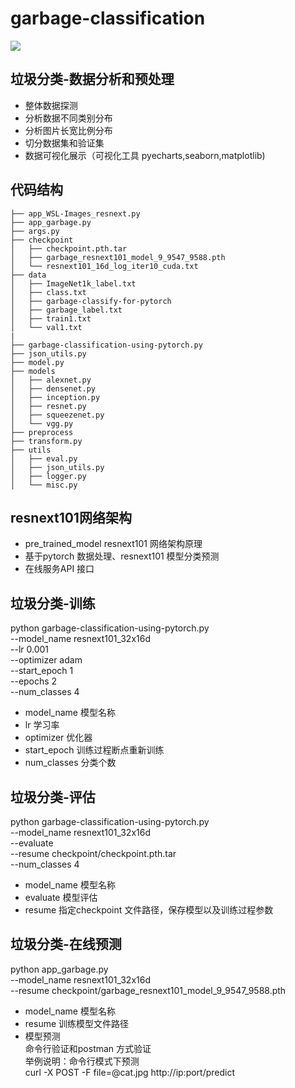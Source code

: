 # garbage-classification

![](https://s2.ax1x.com/2020/02/14/1XljK0.png)

## 垃圾分类-数据分析和预处理
* 整体数据探测
* 分析数据不同类别分布
* 分析图片长宽比例分布
* 切分数据集和验证集
* 数据可视化展示（可视化工具 pyecharts,seaborn,matplotlib)

## 代码结构
```
├── app_WSL-Images_resnext.py
├── app_garbage.py
├── args.py
├── checkpoint
│   ├── checkpoint.pth.tar
│   ├── garbage_resnext101_model_9_9547_9588.pth
│   └── resnext101_16d_log_iter10_cuda.txt
├── data
│   ├── ImageNet1k_label.txt
│   ├── class.txt
│   ├── garbage-classify-for-pytorch
│   ├── garbage_label.txt
│   ├── train1.txt
│   └── val1.txt
|
├── garbage-classification-using-pytorch.py
├── json_utils.py
├── model.py
├── models
│   ├── alexnet.py
│   ├── densenet.py
│   ├── inception.py
│   ├── resnet.py
│   ├── squeezenet.py
│   └── vgg.py
├── preprocess
├── transform.py
├── utils
│   ├── eval.py
│   ├── json_utils.py
│   ├── logger.py
│   └── misc.py
```





## resnext101网络架构
* pre_trained_model resnext101 网络架构原理
* 基于pytorch 数据处理、resnext101 模型分类预测
* 在线服务API 接口

## 垃圾分类-训练
python garbage-classification-using-pytorch.py \
        --model_name resnext101_32x16d \
        --lr 0.001 \
        --optimizer  adam \
        --start_epoch 1 \
        --epochs 2 \
        --num_classes 4 
* model_name 模型名称
* lr 学习率
* optimizer 优化器
* start_epoch 训练过程断点重新训练
* num_classes 分类个数
## 垃圾分类-评估
python garbage-classification-using-pytorch.py \
    --model_name resnext101_32x16d \
    --evaluate  \
    --resume checkpoint/checkpoint.pth.tar \
    --num_classes 4 
    
* model_name 模型名称
* evaluate 模型评估
* resume 指定checkpoint 文件路径，保存模型以及训练过程参数

## 垃圾分类-在线预测

python app_garbage.py \
    --model_name resnext101_32x16d \
    --resume checkpoint/garbage_resnext101_model_9_9547_9588.pth
    
* model_name 模型名称
* resume 训练模型文件路径    
* 模型预测   
命令行验证和postman 方式验证    
举例说明：命令行模式下预测    
curl -X POST -F file=@cat.jpg http://ip:port/predict
